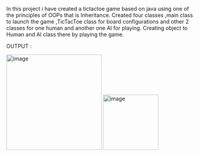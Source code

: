 In this project i have created a tictactoe game based on java using one of the principles of OOPs that is Inheritance.
Created four classes ,main class to launch the game ,TicTacToe class for board configurations and other 2 classes for one human and another one AI for playing.
Creating object to Human and AI class there by playing the game.

OUTPUT :

<img width="252" alt="image" src="https://github.com/LEKHASELVARAJU/TicTacToe/assets/108514177/a6771afb-4795-49ed-bbf2-2e2f5287b548">

<img width="146" alt="image" src="https://github.com/LEKHASELVARAJU/TicTacToe/assets/108514177/7eafc73a-d15f-448e-9d2c-f1f61983ac9e">




